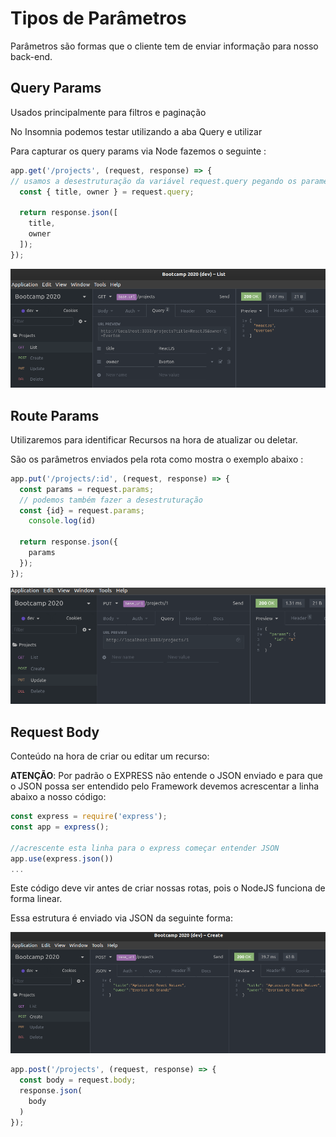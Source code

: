 # Tipos de Parâmetros

Parâmetros são formas que o cliente tem de enviar informação para nosso back-end. 

## Query Params

Usados principalmente para filtros e paginação

No Insomnia podemos testar utilizando a aba Query  e utilizar

Para capturar os query params via Node fazemos o seguinte :

```jsx
app.get('/projects', (request, response) => {
// usamos a desestruturação da variável request.query pegando os parametros enviados
  const { title, owner } = request.query; 

  return response.json([
    title,
    owner
  ]);
});
```

![Tipos%20de%20Par%20metros/Untitled.png](Tipos%20de%20Par%20metros/Untitled.png)

## Route Params

Utilizaremos para identificar Recursos na hora de atualizar ou deletar.

São os parâmetros enviados pela rota   como mostra o exemplo abaixo :

```jsx
app.put('/projects/:id', (request, response) => {
  const params = request.params;
  // podemos também fazer a desestruturação
  const {id} = request.params;
	console.log(id)

  return response.json({
    params
  });
});
```

![Tipos%20de%20Par%20metros/Untitled%201.png](Tipos%20de%20Par%20metros/Untitled%201.png)

## Request Body

Conteúdo  na hora de criar ou editar um recurso:

**ATENÇÃO**: Por padrão o EXPRESS não entende o JSON enviado e para que o JSON possa ser entendido pelo Framework devemos acrescentar a linha abaixo a nosso código:

```jsx
const express = require('express');
const app = express();

//acrescente esta linha para o express começar entender JSON
app.use(express.json())
...
```

Este código deve vir antes de criar nossas rotas, pois o NodeJS funciona de forma linear. 

Essa estrutura é enviado via JSON da seguinte forma:

![Tipos%20de%20Par%20metros/Untitled%202.png](Tipos%20de%20Par%20metros/Untitled%202.png)

```jsx
app.post('/projects', (request, response) => {
  const body = request.body;
  response.json(
    body
  )
});
```